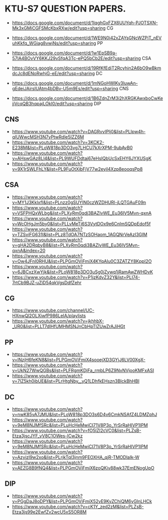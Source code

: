# KTU-S7 QUESTION PAPERS.

- https://docs.google.com/document/d/1IqghGxFZX6UUYqh-PJOTSXN-Mk3xGMiCGFSMcKbxRXw/edit?usp=sharing CG

- https://docs.google.com/document/d/1WE9N0i42xZAYsGNcWZPiT_nEVuhKkfq_WGiag8vwjNs/edit?usp=sharing PP

- https://docs.google.com/document/d/1w1EpSB9a-57lA4BOvVY6KKJ29vSfqA3Tc-ePQ5bCb2E/edit?usp=sharing  CSA

-  https://docs.google.com/document/d/19RfKfEdiT2Rcyhin2A6bO9wBkmdcJc8dENoRwhjG-eE/edit?usp=sharing DC

- https://docs.google.com/document/d/1mNGoHWlKy3luwAn-gEdeiJAirsIUAtm4bDBv-U5m9Es/edit?usp=sharing CNS

- https://docs.google.com/document/d/1B6ZdnZrM3i2hXRGKAwxboCwKejjVcqQB3hqpajLOkI0/edit?usp=sharing DIP



## CNS

- https://www.youtube.com/watch?v=DAGRvvIPlj0&list=PLIpw4h-qIUWwcMSH3N7yPtwRdle5IZZ6M
- https://www.youtube.com/watch?v=3KCK2-E238M&list=PLoW818p3DO3vg7LHCU7kXrXPM-9ubAvB0
- https://www.youtube.com/watch?v=AHswGAz8Ll4&list=PL9WUFDdtaj67eHsIQbUcSxEHY6JYXUSgK
- https://www.youtube.com/watch?v=9X1rSWLFhLY&list=PL9FuOtXibFjV77w2eyil4Xzp8eooqsPp8

## CSA

- https://www.youtube.com/watch?v=MY1J3KklxfI&list=PLnzz0gSUYIN0czWZDHURl-jLQTGAuF09n
- https://www.youtube.com/watch?v=VSFPHQxWLbg&list=PLXyRm0qdj3BAZlvWE_Eu36IV5Mvn-qxnA
- https://www.youtube.com/watch?v=WcOHgJm5by0&list=PLLvMeTj6S3VytDOx9e6CnlmSQDpEdof5f
- https://www.youtube.com/watch?v=TZSviFG631I&list=PLz8TdOA7NTzSOHaom_1AGQNrVeAzI3GIM
- https://www.youtube.com/watch?v=gHA2DRqbyB8&list=PLXyRm0qdj3BAZlvWE_Eu36IV5Mvn-qxnA&index=20
- https://www.youtube.com/watch?v=Ow4JFnI0RHU&list=PLPGmOViFmiX4KYqAIu0C3ZATZY8KppI2O
- https://www.youtube.com/watch?v=6JBCxzXwYjk&list=PLoW818p3DO3uSg0jZywq1jRamAwZWHDvK
- https://www.youtube.com/watch?v=P1jzKdvZ32Y&list=PLI74-7rtCb9BJZ-uZiD54qkVgsDdfZehr

## CG

- https://www.youtube.com/channel/UC-HXnwQl2OLXiwfP986LeIA/playlists
- https://www.youtube.com/watch?v=jkhhbX-_UR0&list=PLLT7dIHfUMHMSNJnCbHpTlZUwZrAJiHGt

## PP

- https://www.youtube.com/watch?v=lNzjH6feKN8&list=PLPGmOViFmiX4sooejXD3GYjJ6LV00XgX-
- https://www.youtube.com/watch?v=UkN27WwQGBs&list=PLFRgmKDjFa_rmbLP6Z9NvNVjooKMFxASI
- https://www.youtube.com/watch?v=7lZ5kh0ibUE&list=PLrHtgNby__yQ1LDhfkEHszn3BlckBhHBI

## DC

- https://www.youtube.com/watch?v=nwK85vA7JMU&list=PLoW818p3DO3s6D4v6CmkNSAfZ4LDMZphJ
- https://www.youtube.com/watch?v=9eM8NJMfSRc&list=PLuHcHeMwiCI71V8P3o_YrSrRaHIVP1IPM
- https://www.youtube.com/watch?v=fO5lZI2cVC0&list=PLZsB-Etza3jscJYF_yV8C1OWes-ICw2kz
- https://www.youtube.com/watch?v=9eM8NJMfSRc&list=PLuHcHeMwiCI71V8P3o_YrSrRaHIVP1IPM
- https://www.youtube.com/watch?v=Azyizl9w2xo&list=PLrjkTql3jnm9FEOXHA_qjR-TMODlaIk-W
- https://www.youtube.com/watch?v=AEZG8B9fNQ4&list=PLPGmOViFmiX6zoQKiv88wk37EmENogUpO


## DIP

- https://www.youtube.com/watch?v=PGgDaJ8oDPY&list=PLPGmOViFmiX52vE9KvZChiQM6yGlnLHCk
- https://www.youtube.com/watch?v=cK1Y_zed2zM&list=PLZsB-Etza3js99e2EwfZv2wcU5xS5OR8M
